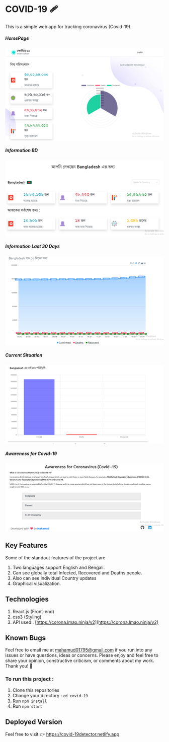 # COVID-19 🩹
This is a simple web app for tracking coronavirus (Covid-19).

##### HomePage
![ScreenShot of Form](screenshorts/e.png)

##### Information BD
![ScreenShot of Form](screenshorts/a.png)

##### Information Last 30 Days
![ScreenShot of Form](screenshorts/b.png)

##### Current Situation
![ScreenShot of Form](screenshorts/c.png)

##### Awareness for Covid-19
![ScreenShot of Form](screenshorts/d.png)

## Key Features
Some of the standout features of the project are

 1. Two languages support English and Bengali.
 2. Can see globally total Infected, Recovered and Deaths people.
 3. Also can see individual Country updates
 4. Graphical visualization.
 

## Technologies
 
1. React.js (Front-end)
2. css3 (Styling)
3. API used : [https://corona.lmao.ninja/v2](https://corona.lmao.ninja/v2)

## Known Bugs

Feel free to email me at mahamud01795@gmail.com if you run into any issues or have questions, ideas or concerns. Please enjoy
and feel free to share your opinion, constructive criticism, or comments about my work. Thank you! 🙂

### To run this project :
1. Clone this repositories
2. Change your directory : `cd covid-19`
3. Run `npm install`
5. Run `npm start`

## Deployed Version

Feel free to visit 👉 https://covid-19detector.netlify.app
